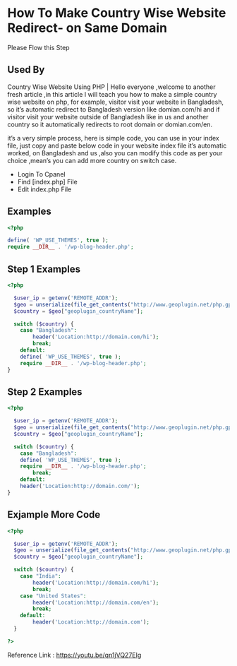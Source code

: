 
# How To Make Country Wise Website Redirect- on Same Domain

Please Flow this Step


## Used By

Country Wise Website Using PHP | Hello everyone ,welcome to another fresh article ,in this article I will teach you how to make a simple country wise website on php, for example, visitor visit your website in Bangladesh, so it’s automatic redirect to Bangladesh version like domian.com/hi and if visitor visit your website outside of Bangladesh like in us and another country so it automatically redirects to root domain or domian.com/en.

it’s a very simple process, here is simple code, you can use in your index file, just copy and paste below code in your website index file it’s automatic worked, on Bangladesh and us ,also you can modify this code as per your choice ,mean’s you can add more country on switch case.

- Login To Cpanel
- Find [index.php] File
- Edit index.php File 






## Examples

```php
<?php

define( 'WP_USE_THEMES', true );
require __DIR__ . '/wp-blog-header.php';
```


## Step 1 Examples

```php
<?php

  $user_ip = getenv('REMOTE_ADDR');
  $geo = unserialize(file_get_contents("http://www.geoplugin.net/php.gp?ip=$user_ip"));
  $country = $geo["geoplugin_countryName"];

  switch ($country) {
    case "Bangladesh":
        header('Location:http://domain.com/hi');
        break;
    default:
    define( 'WP_USE_THEMES', true );
    require __DIR__ . '/wp-blog-header.php';
}
```

## Step 2 Examples

```php
<?php

  $user_ip = getenv('REMOTE_ADDR');
  $geo = unserialize(file_get_contents("http://www.geoplugin.net/php.gp?ip=$user_ip"));
  $country = $geo["geoplugin_countryName"];

  switch ($country) {
    case "Bangladesh":
    define( 'WP_USE_THEMES', true );
    require __DIR__ . '/wp-blog-header.php';
        break;
    default:
    header('Location:http://domain.com/');
}
```
## Exjample More Code


```php
<?php

  $user_ip = getenv('REMOTE_ADDR');
  $geo = unserialize(file_get_contents("http://www.geoplugin.net/php.gp?ip=$user_ip"));
  $country = $geo["geoplugin_countryName"];

  switch ($country) {
    case "India":
        header('Location:http://domain.com/hi');
        break;
    case "United States":
        header('Location:http://domain.com/en');
        break;
    default:   
        header('Location:http://domain.com');  
  }

?>
```
Reference Link : https://youtu.be/qn1jVQ27EIg

